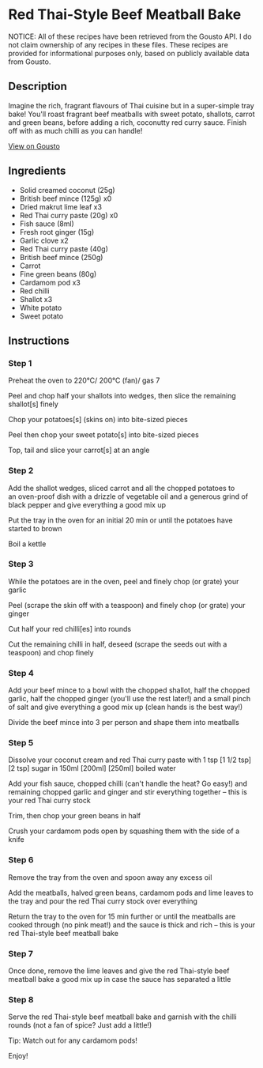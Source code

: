 # Red Thai-Style Beef Meatball Bake

NOTICE: All of these recipes have been retrieved from the Gousto API. I do not claim ownership of any recipes in these files. These recipes are provided for informational purposes only, based on publicly available data from Gousto.

## Description

Imagine the rich, fragrant flavours of Thai cuisine but in a super-simple tray bake! You'll roast fragrant beef meatballs with sweet potato, shallots, carrot and green beans, before adding a rich, coconutty red curry sauce. Finish off with as much chilli as you can handle!

[View on Gousto](https://www.gousto.co.uk/recipes/cookbook/thai-beef-meatball-massaman-bake)

## Ingredients

- Solid creamed coconut (25g)
- British beef mince (125g) x0
- Dried makrut lime leaf x3
- Red Thai curry paste (20g) x0
- Fish sauce (8ml)
- Fresh root ginger (15g)
- Garlic clove x2
- Red Thai curry paste (40g)
- British beef mince (250g)
- Carrot
- Fine green beans (80g)
- Cardamom pod x3
- Red chilli
- Shallot x3
- White potato
- Sweet potato

## Instructions


### Step 1

Preheat the oven to 220°C/ 200°C (fan)/ gas 7

Peel and chop half your<span class="text-danger"> </span>shallots into wedges, then slice the remaining shallot[s] finely

Chop your potatoes[s] (skins on) into bite-sized pieces

Peel then chop your sweet potato[s] into bite-sized pieces

Top, tail and slice your carrot[s] at an angle


### Step 2

Add the shallot wedges, sliced carrot and all the chopped potatoes to an oven-proof dish with a drizzle of vegetable oil and a generous grind of black pepper and give everything a good mix up

Put the tray in the oven for an initial 20 min or until the potatoes have started to brown

Boil a kettle


### Step 3

While the potatoes are in the oven, peel and finely chop (or grate) your garlic

Peel (scrape the skin off with a teaspoon) and finely chop (or grate) your ginger

Cut half your red chilli[es] into rounds

Cut the remaining chilli in half, deseed (scrape the seeds out with a teaspoon) and chop finely


### Step 4

Add your beef mince to a bowl with the chopped shallot, half the chopped garlic, half the chopped ginger (you'll use the rest later!) and a small pinch of salt and give everything a good mix up (clean hands is the best way!)

Divide the beef mince into 3 per person<span class="text-danger"> </span>and shape them into meatballs


### Step 5

Dissolve your coconut cream and red Thai curry paste with 1 tsp <span class="text-purple">[1 1/2 tsp]</span> <span class="text-danger">[2 tsp]</span> sugar in 150ml<span class="text-purple"> [200ml]</span> <span class="text-danger">[250ml]</span> boiled water

Add your fish sauce, chopped chilli (can't handle the heat? Go easy!) and remaining chopped garlic and ginger and stir everything together – this is your red Thai curry stock

Trim, then chop your green beans in half

Crush your cardamom pods open by squashing them with the side of a knife


### Step 6

Remove the tray from the oven and spoon away any excess oil

Add the meatballs, halved green beans, cardamom pods and lime leaves to the tray and pour the red Thai curry stock over everything

Return the tray to the oven for 15 min further or until the meatballs are cooked through (no pink meat!) and the sauce is thick and rich – this is your red Thai-style beef meatball bake


### Step 7

Once done, remove the lime leaves and give the red Thai-style beef meatball bake a good mix up in case the sauce has separated a little

### Step 8

Serve the red Thai-style beef meatball bake and garnish with the chilli rounds (not a fan of spice? Just add a little!)

Tip: Watch out for any cardamom pods!

Enjoy!

